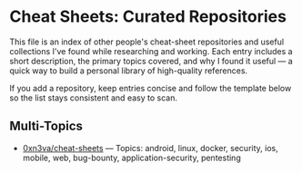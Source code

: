 # Cheat Sheets: Curated Repositories

This file is an index of other people's cheat-sheet repositories and useful collections I've found while researching and working. Each entry includes a short description, the primary topics covered, and why I found it useful — a quick way to build a personal library of high-quality references.

If you add a repository, keep entries concise and follow the template below so the list stays consistent and easy to scan.

## Multi-Topics

- [0xn3va/cheat-sheets](https://github.com/0xn3va/cheat-sheets) — Topics: android, linux, docker, security, ios, mobile, web, bug-bounty, application-security, pentesting


